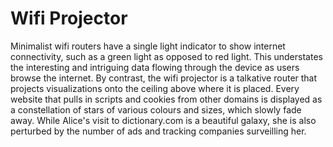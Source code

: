 # Wifi Projector

Minimalist wifi routers have a single light indicator to show internet connectivity, such as a green light as opposed to red light. This understates the interesting and intriguing data flowing through the device as users browse the internet. By contrast, the wifi projector is a talkative router that projects visualizations onto the ceiling above where it is placed. Every website that pulls in scripts and cookies from other domains is displayed as a constellation of stars of various colours and sizes, which slowly fade away. While Alice's visit to dictionary.com is a beautiful galaxy, she is also perturbed by the number of ads and tracking companies surveilling her.
